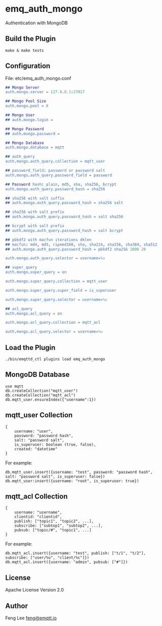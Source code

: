
emq_auth_mongo
==============

Authentication with MongoDB

Build the Plugin
----------------

```
make & make tests
```

Configuration
-------------

File: etc/emq_auth_mongo.conf

```erlang
## Mongo Server
auth.mongo.server = 127.0.0.1:27017

## Mongo Pool Size
auth.mongo.pool = 8

## Mongo User
## auth.mongo.login =

## Mongo Password
## auth.mongo.password =

## Mongo Database
auth.mongo.database = mqtt

## auth_query
auth.mongo.auth_query.collection = mqtt_user

## password_field: password or password salt
auth.mongo.auth_query.password_field = password

## Password hash: plain, md5, sha, sha256, bcrypt
auth.mongo.auth_query.password_hash = sha256

## sha256 with salt suffix
## auth.mongo.auth_query.password_hash = sha256 salt

## sha256 with salt prefix
## auth.mongo.auth_query.password_hash = salt sha256

## bcrypt with salt prefix
## auth.mongo.auth_query.password_hash = salt bcrypt

## pbkdf2 with macfun iterations dklen
## macfun: md4, md5, ripemd160, sha, sha224, sha256, sha384, sha512
## auth.mongo.auth_query.password_hash = pbkdf2 sha256 1000 20

auth.mongo.auth_query.selector = username=%u

## super_query
auth.mongo.super_query = on

auth.mongo.super_query.collection = mqtt_user

auth.mongo.super_query.super_field = is_superuser

auth.mongo.super_query.selector = username=%u

## acl_query
auth.mongo.acl_query = on

auth.mongo.acl_query.collection = mqtt_acl

auth.mongo.acl_query.selector = username=%u

```

Load the Plugin
---------------

```
./bin/emqttd_ctl plugins load emq_auth_mongo
```

MongoDB Database
----------------

```
use mqtt
db.createCollection("mqtt_user")
db.createCollection("mqtt_acl")
db.mqtt_user.ensureIndex({"username":1})
```

mqtt_user Collection
--------------------

```
{
    username: "user",
    password: "password hash",
    salt: "password salt",
    is_superuser: boolean (true, false),
    created: "datetime"
}
```

For example:
```
db.mqtt_user.insert({username: "test", password: "password hash", salt: "password salt", is_superuser: false})
db.mqtt_user:insert({username: "root", is_superuser: true})
```

mqtt_acl Collection
-------------------

```
{
    username: "username",
    clientid: "clientid",
    publish: ["topic1", "topic2", ...],
    subscribe: ["subtop1", "subtop2", ...],
    pubsub: ["topic/#", "topic1", ...]
}
```

For example:

```
db.mqtt_acl.insert({username: "test", publish: ["t/1", "t/2"], subscribe: ["user/%u", "client/%c"]})
db.mqtt_acl.insert({username: "admin", pubsub: ["#"]})
```

License
-------

Apache License Version 2.0

Author
------

Feng Lee <feng@emqtt.io>


